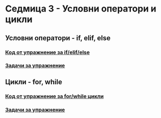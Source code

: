 # Седмица 3 - Условни оператори и цикли

## Условни оператори - if, elif, else
### [Код от упражнение за if/elif/else](https://github.com/Kaisiq/UP-Students/blob/main/week3/bool_if_else_code.py) <br>
### [Задачи за упражнение](https://github.com/Kaisiq/UP-Students/blob/main/week3/conditions_tasks.md)<br>

## Цикли - for, while
### [Код от упражнение за for/while цикли](https://github.com/Kaisiq/UP-Students/blob/main/week3/loops.md) <br>
### [Задачи за упражнение](https://github.com/Kaisiq/UP-Students/blob/main/week3/loops_tasks.md)<br>
